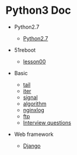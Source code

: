 # Python3 Doc


- Python2.7 
    - [Python2.7](https://github.com/467754239/python)

- 51reboot
    - [lesson00](./lesson00)

- Basic
    - [tail](./tail)
    - [iter](./iter)
    - [signal](./signal)
    - [algorithm](./algorithm)
    - [nginxlog](./nginxlog/)
    - [ftp](./ftp)
    - [Interview questions](./interview_questions)

- Web framework
    - [Django](./django)
